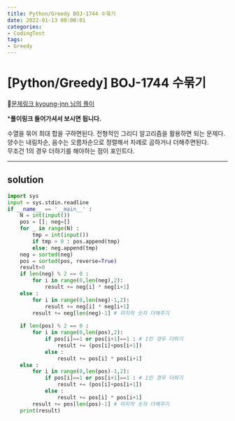 ```yaml
---
title: Python/Greedy BOJ-1744 수묶기
date: 2022-01-13 00:00:01
categories:
- CodingTest
tags:
- Greedy
---
```


# [Python/Greedy] BOJ-1744 수묶기

📌[문제링크 ](https://www.acmicpc.net/problem/1744) [kyoung-jnn 님의 플이](https://kyoung-jnn.tistory.com/entry/%EB%B0%B1%EC%A4%801744%EB%B2%88%ED%8C%8C%EC%9D%B4%EC%8D%ACPython-%EC%88%98-%EB%AC%B6%EA%B8%B0)

***풀이링크 들어가셔서 보시면 됩니다.**

수열을 묶어 최대 합을 구하면된다. 전형적인 그리디 알고리즘을 활용하면 되는 문제다. <br>양수는 내림차순, 음수는 오름차순으로 정렬해서 차례로 곱하거나 더해주면된다.  <br>무조건 1의 경우 더하기를 해야하는 점이 포인트다.

---

## solution
```python
import sys
input = sys.stdin.readline
if __name__ == '__main__' :
    N = int(input())
    pos = []; neg=[]
    for _ in range(N) :
        tmp = int(input())
        if tmp > 0 : pos.append(tmp)
        else: neg.append(tmp)
    neg = sorted(neg)
    pos = sorted(pos, reverse=True)
    result=0    
    if len(neg) % 2 == 0 :
        for i in range(0,len(neg),2):
            result += neg[i] * neg[i+1]
    else :
        for i in range(0,len(neg)-1,2):
            result += neg[i] * neg[i+1]
        result += neg[len(neg)-1] # 마지막 숫자 더해주기 
    
    if len(pos) % 2 == 0 :
        for i in range(0,len(pos),2):
            if pos[i]==1 or pos[i+1]==1 : # 1인 경우 더하기
                result += (pos[i]+pos[i+1])
            else :
                result += pos[i] * pos[i+1]
    else :
        for i in range(0,len(pos)-1,2):
            if pos[i]==1 or pos[i+1]==1 : # 1인 경우 더하기
                result += (pos[i]+pos[i+1])
            else :
                result += pos[i] * pos[i+1]
        result += pos[len(pos)-1] # 마지막 숫자 더해주기 
    print(result)
```
